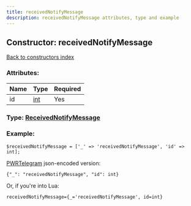```yaml
---
title: receivedNotifyMessage
description: receivedNotifyMessage attributes, type and example
---
```

## Constructor: receivedNotifyMessage  
[Back to constructors index](index.md)



### Attributes:

| Name     |    Type       | Required |
|----------|---------------|----------|
|id|[int](../types/int.md) | Yes|



### Type: [ReceivedNotifyMessage](../types/ReceivedNotifyMessage.md)


### Example:

```
$receivedNotifyMessage = ['_' => 'receivedNotifyMessage', 'id' => int];
```  

[PWRTelegram](https://pwrtelegram.xyz) json-encoded version:

```
{"_": "receivedNotifyMessage", "id": int}
```


Or, if you're into Lua:  


```
receivedNotifyMessage={_='receivedNotifyMessage', id=int}

```


